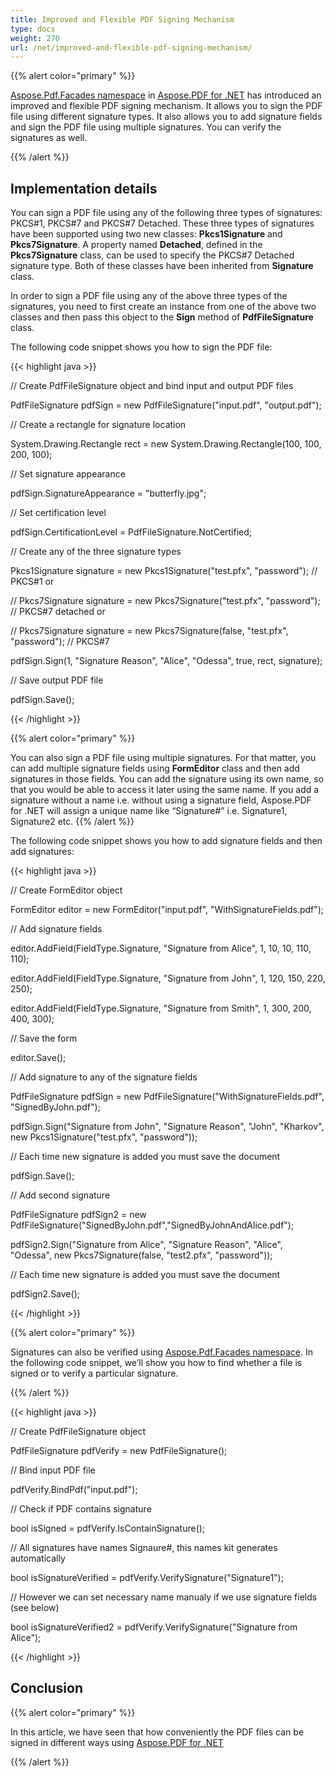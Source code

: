 ```yaml
---
title: Improved and Flexible PDF Signing Mechanism
type: docs
weight: 270
url: /net/improved-and-flexible-pdf-signing-mechanism/
---
```


{{% alert color="primary" %}}

[Aspose.Pdf.Facades namespace](https://apireference.aspose.com/pdf/net/aspose.pdf.facades) in [Aspose.PDF for .NET](/pdf/net/) has introduced an improved and flexible PDF signing mechanism. It allows you to sign the PDF file using different signature types. It also allows you to add signature fields and sign the PDF file using multiple signatures. You can verify the signatures as well.

{{% /alert %}}
## **Implementation details**
You can sign a PDF file using any of the following three types of signatures: PKCS#1, PKCS#7 and PKCS#7 Detached. These three types of signatures have been supported using two new classes: **Pkcs1Signature** and **Pkcs7Signature**. A property named **Detached**, defined in the **Pkcs7Signature** class, can be used to specify the PKCS#7 Detached signature type. Both of these classes have been inherited from **Signature** class.

In order to sign a PDF file using any of the above three types of the signatures, you need to first create an instance from one of the above two classes and then pass this object to the **Sign** method of **PdfFileSignature** class.

The following code snippet shows you how to sign the PDF file:



{{< highlight java >}}

 // Create PdfFileSignature object and bind input and output PDF files

PdfFileSignature pdfSign = new PdfFileSignature("input.pdf", "output.pdf");

// Create a rectangle for signature location

System.Drawing.Rectangle rect = new System.Drawing.Rectangle(100, 100, 200, 100);

// Set signature appearance

pdfSign.SignatureAppearance = "butterfly.jpg";

// Set certification level

pdfSign.CertificationLevel = PdfFileSignature.NotCertified;

// Create any of the three signature types

Pkcs1Signature signature = new Pkcs1Signature("test.pfx", "password"); // PKCS#1 or

// Pkcs7Signature signature = new Pkcs7Signature("test.pfx", "password"); // PKCS#7 detached or

// Pkcs7Signature signature = new Pkcs7Signature(false, "test.pfx", "password"); // PKCS#7

pdfSign.Sign(1, "Signature Reason", "Alice", "Odessa", true, rect, signature);

// Save output PDF file

pdfSign.Save();



{{< /highlight >}}

{{% alert color="primary" %}}

You can also sign a PDF file using multiple signatures. For that matter, you can add multiple signature fields using **FormEditor** class and then add signatures in those fields. You can add the signature using its own name, so that you would be able to access it later using the same name. If you add a signature without a name i.e. without using a signature field, Aspose.PDF for .NET will assign a unique name like “Signature#” i.e. Signature1, Signature2 etc.
{{% /alert %}}

The following code snippet shows you how to add signature fields and then add signatures:



{{< highlight java >}}

 // Create FormEditor object

FormEditor editor = new FormEditor("input.pdf", "WithSignatureFields.pdf");

// Add signature fields

editor.AddField(FieldType.Signature, "Signature from Alice", 1, 10, 10, 110, 110);

editor.AddField(FieldType.Signature, "Signature from John", 1, 120, 150, 220, 250);

editor.AddField(FieldType.Signature, "Signature from Smith", 1, 300, 200, 400, 300);

// Save the form

editor.Save();

// Add signature to any of the signature fields

PdfFileSignature pdfSign = new PdfFileSignature("WithSignatureFields.pdf", "SignedByJohn.pdf");

pdfSign.Sign("Signature from John", "Signature Reason", "John", "Kharkov", new Pkcs1Signature("test.pfx", "password"));

// Each time new signature is added you must save the document

pdfSign.Save();

// Add second signature

PdfFileSignature pdfSign2 = new PdfFileSignature("SignedByJohn.pdf","SignedByJohnAndAlice.pdf");

pdfSign2.Sign("Signature from Alice", "Signature Reason", "Alice", "Odessa", new Pkcs7Signature(false, "test2.pfx", "password"));

// Each time new signature is added you must save the document

pdfSign2.Save();



{{< /highlight >}}

{{% alert color="primary" %}}

Signatures can also be verified using [Aspose.Pdf.Facades namespace](https://apireference.aspose.com/pdf/net/aspose.pdf.facades). In the following code snippet, we’ll show you how to find whether a file is signed or to verify a particular signature.

{{% /alert %}}

{{< highlight java >}}

 // Create PdfFileSignature object

PdfFileSignature pdfVerify = new PdfFileSignature();

// Bind input PDF file

pdfVerify.BindPdf("input.pdf");

// Check if PDF contains signature

bool isSigned = pdfVerify.IsContainSignature();

// All signatures have names Signaure#, this names kit generates automatically

bool isSignatureVerified = pdfVerify.VerifySignature("Signature1");

// However we can set necessary name manualy if we use signature fields (see below)

bool isSignatureVerified2 = pdfVerify.VerifySignature("Signature from Alice");



{{< /highlight >}}
## **Conclusion**

{{% alert color="primary" %}}

In this article, we have seen that how conveniently the PDF files can be signed in different ways using [Aspose.PDF for .NET](/pdf/net/)

{{% /alert %}}
